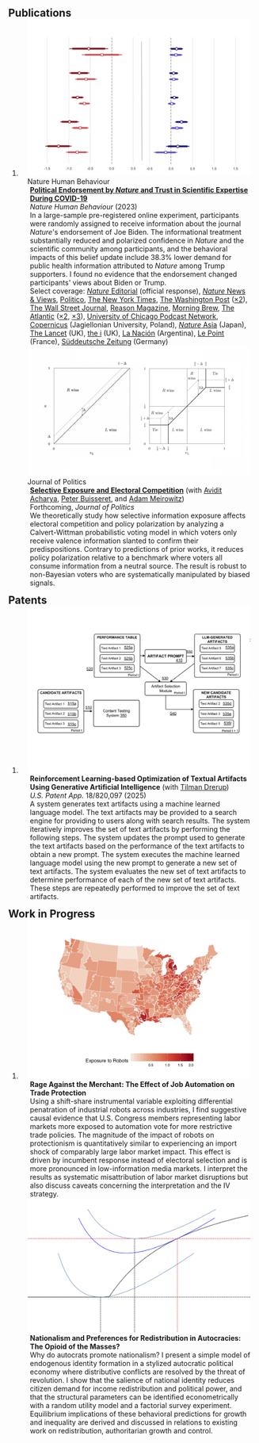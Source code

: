 <h2 id="publications" style="margin: 2px 0px -15px;">Publications</h2>
<div class="publications">
   <ol class="bibliography">
      <li>
         <div class="pub-row">
            <div class="col-sm-3 abbr" style="position: relative;padding-right: 15px;padding-left: 15px;">
               <img src="assets/img/het_pr.png" class="teaser img-fluid z-depth-1">
               <abbr class="badge">Nature Human Behaviour</abbr>
            </div>
            <div class="col-sm-9" style="position: relative;padding-right: 15px;padding-left: 20px;">
               <div class="title"><span style="font-weight: bolder;"><a href="https://www.nature.com/articles/s41562-023-01537-5.epdf">Political Endorsement by <i>Nature</i> and Trust in Scientific Expertise During COVID-19</a></span></div>
               <div class="periodical"><em>Nature Human Behaviour</em> (2023)</div>
               <div class="abstract">In a large-sample pre-registered online experiment, participants were randomly assigned to receive information about the journal <i>Nature</i>'s endorsement of Joe Biden. The informational treatment substantially reduced and polarized confidence in <i>Nature</i> and the scientific community among participants, and the behavioral impacts of this belief update include 38.3% lower demand for public health information attributed to <i>Nature</i> among Trump supporters. I found no evidence that the endorsement changed participants' views about Biden or Trump. </div>
               <div class="abstract"> Select coverage: <a href="https://www.nature.com/articles/d41586-023-00789-5"><em>Nature</em> Editorial</a> (official response),  <a href="https://www.nature.com/articles/d41586-023-00799-3"><em>Nature</em> News & Views</a>, <a href="https://www.politico.com/news/magazine/2023/03/22/why-science-and-politics-dont-mix-00088269">Politico</a>, <a href="https://www.nytimes.com/2025/03/06/science/trump-science-protests.html">The New York Times</a>, <a href="https://www.washingtonpost.com/opinions/2023/03/28/nature-editorial-trump-biden-trust-science/">The Washington Post</a> (<a href="https://www.washingtonpost.com/science/2024/11/09/trump-science-agenda/">×2</a>), <a href="https://www.wsj.com/articles/do-scientists-regret-not-sticking-to-the-science-a3da3f17">The Wall Street Journal</a>, <a href="https://reason.com/2023/03/23/virtue-signaling-by-scientific-journals-backfires-new-study-finds/">Reason Magazine</a>, <a href="https://www.morningbrew.com/daily/stories/2023/03/21/what-happens-when-nature-wades-into-politics">Morning Brew</a>, <a href="https://www.theatlantic.com/ideas/archive/2023/04/front-yard-placards-nimby-dei-refugees/673706/">The Atlantic</a> (<a href="https://www.theatlantic.com/magazine/archive/2024/01/trump-reelection-covid-pandemic-science/676127/">×2</a>, <a href="https://www.theatlantic.com/newsletters/archive/2024/09/scientific-american-harris-endorsement-science-covid/679931/">×3</a>), <a href="https://podcasts.apple.com/us/podcast/do-political-endorsements-undermine-trust-in-science/id1496412542?i=1000608604670">University of Chicago Podcast Network</a>, <a href="https://www.youtube.com/watch?v=rFLGoU_zxsg">Copernicus</a> (Jagiellonian University, Poland), <a href="https://www.natureasia.com/ja-jp/research/highlight/14429"><em>Nature</em> Asia</a> (Japan), <a href="https://www.thelancet.com/journals/lancet/article/PIIS0140-6736(23)01227-8/fulltext">The Lancet</a> (UK), <a href="https://inews.co.uk/opinion/science-and-politics-shouldnt-mix-as-scientific-journal-nature-has-discovered-2229379">the i</a> (UK), <a href="https://www.lanacion.com.ar/opinion/nota-mental-de-galileo-a-trump-ciencia-confianza-y-politica-nid26032023/">La Nación</a> (Argentina), <a href="https://www.lepoint.fr/sciences-nature/science-en-abus-de-confiance-07-04-2023-2515340_1924.php">Le Point</a> (France), <a href="https://www.sueddeutsche.de/wissen/polarisierung-haltung-vertrauen-1.5878692">Süddeutsche Zeitung</a> (Germany)</div>
            </div>
         </div>
         <div class="pub-row">
            <div class="col-sm-3 abbr" style="position: relative;padding-right: 15px;padding-left: 15px;">
               <img src="assets/img/compstat_se.png" class="teaser img-fluid z-depth-1">
               <abbr class="badge">Journal of Politics</abbr>
            </div>
            <div class="col-sm-9" style="position: relative;padding-right: 15px;padding-left: 20px;">
               <div class="title"><span style="font-weight: bolder;"><a href="https://floydjzhang.github.io/ABMZ.pdf">Selective Exposure and Electoral Competition</a></span> (with <a href="https://www.aviditacharya.com">Avidit Acharya</a>, <a href="https://sites.google.com/view/pbuisseret/home?pli=1">Peter Buisseret</a>, and <a href="https://politicalscience.yale.edu/people/adam-meirowitz">Adam Meirowitz</a>)</div>
               <div class="periodical">Forthcoming,  <em>Journal of Politics</em></div>
               <div class="abstract">We theoretically study how selective information exposure affects electoral competition and policy polarization by analyzing a Calvert-Wittman probabilistic voting model in which voters only receive valence information slanted to confirm their predispositions. Contrary to predictions of prior works, it reduces policy polarization relative to a benchmark where voters all consume information from a neutral source. The result is robust to non-Bayesian voters who are systematically manipulated by biased signals. </div>
            </div>
         </div>
      </li>
   </ol>
</div>

<h2 id="publications" style="margin: 2px 0px -15px;">Patents</h2>
<div class="publications">
   <ol class="bibliography">
   <li>
      <div class="pub-row">
         <div class="col-sm-3 abbr" style="position: relative;padding-right: 15px;padding-left: 15px;">
            <img src="assets/img/text.png" class="teaser img-fluid z-depth-1">
         </div>
         <div class="col-sm-9" style="position: relative;padding-right: 15px;padding-left: 20px;">
            <div class="title"><span style="font-weight: bolder;">Reinforcement Learning-based Optimization of Textual Artifacts Using Generative Artificial Intelligence</span> (with <a href="https://sites.google.com/site/tdrerup">Tilman Drerup</a>)</div>
            <div class="periodical"><em>U.S. Patent App.</em> 18/820,097 (2025)</div>
            <div class="abstract"> A system generates text artifacts using a machine learned language model. The text artifacts may be provided to a search engine for providing to users along with search results. The system iteratively improves the set of text artifacts by performing the following steps. The system updates the prompt used to generate the text artifacts based on the performance of the text artifacts to obtain a new prompt. The system executes the machine learned language model using the new prompt to generate a new set of text artifacts. The system evaluates the new set of text artifacts to determine performance of each of the new set of text artifacts. These steps are repeatedly performed to improve the set of text artifacts. </div>
         </div>
      </div>
   </li>
</ol>
</div>

<h2 id="publications" style="margin: 2px 0px -15px;">Work in Progress</h2>
<div class="publications">
   <ol class="bibliography">
      <li>
         <div class="pub-row">
            <div class="col-sm-3 abbr" style="position: relative;padding-right: 15px;padding-left: 15px;">
               <img src="assets/img/cd.png" class="teaser img-fluid z-depth-1">
            </div>
            <div class="col-sm-9" style="position: relative;padding-right: 15px;padding-left: 20px;">
               <div class="title"><span style="font-weight: bolder;">Rage Against the Merchant: The Effect of Job Automation on Trade Protection</span></div>
               <div class="abstract"> Using a shift-share instrumental variable exploiting differential penatration of industrial robots across industries, I find suggestive causal evidence that U.S. Congress members representing labor markets more exposed to automation vote for more restrictive trade policies. The magnitude of the impact of robots on protectionism is quantitatively similar to experiencing an import shock of comparably large labor market impact. This effect is driven by incumbent response instead of electoral selection and is more pronounced in low-information media markets. I interpret the results as systematic misattribution of labor market disruptions but also discuss caveats concerning the interpretation and the IV strategy.  </div>
            </div>
         </div>
         <div class="pub-row">
            <div class="col-sm-3 abbr" style="position: relative;padding-right: 15px;padding-left: 15px;">
               <img src="assets/img/IC.png" class="teaser img-fluid z-depth-1">
            </div>
            <div class="col-sm-9" style="position: relative;padding-right: 15px;padding-left: 20px;">
               <div class="title"><span style="font-weight: bolder;">Nationalism and Preferences for Redistribution in Autocracies: The Opioid of the Masses?</span></div>
               <div class="abstract"> Why do autocrats promote nationalism? I present a simple model of endogenous identity formation in a stylized autocratic political economy where distributive conflicts are resolved by the threat of revolution. I show that the salience of national identity reduces citizen demand for income redistribution and political power, and that the structural parameters can be identified econometrically with a random utility model and a factorial survey experiment. Equilibrium implications of these behavioral predictions for growth and inequality are derived and discussed in relations to existing work on redistribution, authoritarian growth and control. </div>
            </div>
         </div>
      </li>
   </ol>
</div>
